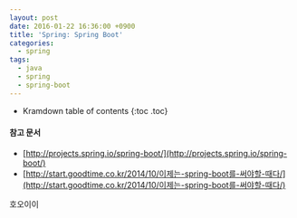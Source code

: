 ```yaml
---
layout: post
date: 2016-01-22 16:36:00 +0900
title: 'Spring: Spring Boot'
categories:
  - spring
tags:
  - java
  - spring
  - spring-boot
---
```


* Kramdown table of contents
{:toc .toc}

#### 참고 문서

- [http://projects.spring.io/spring-boot/](http://projects.spring.io/spring-boot/)
- [http://start.goodtime.co.kr/2014/10/이제는-spring-boot를-써야할-때다/](http://start.goodtime.co.kr/2014/10/이제는-spring-boot를-써야할-때다/)


호오이이
